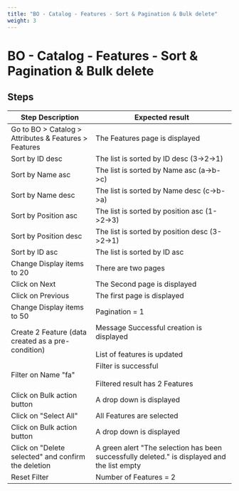 ```yaml
---
title: "BO - Catalog - Features - Sort & Pagination & Bulk delete"
weight: 3
---
```


# BO - Catalog - Features - Sort & Pagination & Bulk delete
## Steps
| Step Description | Expected result |
| ----- | ----- |
| Go to BO > Catalog > Attributes & Features > Features | The Features page is displayed |
| Sort by ID desc | The list is sorted by ID desc (3->2->1) |
| Sort by Name asc | The list is sorted by Name asc (a->b->c) |
| Sort by Name desc | The list is sorted by Name desc (c->b->a) |
| Sort by Position asc | The list is sorted by position asc (1->2->3) |
| Sort by Position desc | The list is sorted by position desc (3->2->1) |
| Sort by ID asc | The list is sorted by ID asc |
| Change Display items to 20 | There are two pages |
| Click on Next | The Second page is displayed |
| Click on Previous | The first page is displayed |
| Change Display items to 50 | Pagination = 1 |
| Create 2 Feature (data created as a pre-condition) | Message Successful creation is displayed<br><br>List of features is updated |
| Filter on Name "fa" | Filter is successful<br><br>Filtered result has 2 Features |
| Click on Bulk action button | A drop down is displayed |
| Click on "Select All" | All Features are selected |
| Click on Bulk action button | A drop down is displayed |
| Click on "Delete selected" and confirm the deletion | A green alert "The selection has been successfully deleted." is displayed and the list empty |
| Reset Filter | Number of Features = 2 |

